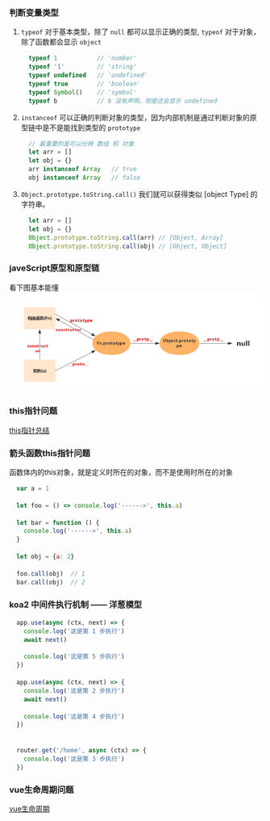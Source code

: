 ###  判断变量类型
1. `typeof` 对于基本类型，除了 `null` 都可以显示正确的类型, `typeof` 对于对象，除了函数都会显示 `object`
    ```javascript
      typeof 1           // 'number'
      typeof '1'         // 'string'
      typeof undefined   // 'undefined'
      typeof true        // 'boolean'
      typeof Symbol()    // 'symbol'
      typeof b           // b 没有声明，但是还会显示 undefined
    ``` 
 2. `instanceof` 可以正确的判断对象的类型，因为内部机制是通过判断对象的原型链中是不是能找到类型的 `prototype`
    ```javascript
      // 最重要的是可以分辨 数组 和 对象
      let arr = []
      let obj = {}
      arr instanceof Array   // true
      obj instanceof Array   // false
    ```
3. `Object.prototype.toString.call()` 我们就可以获得类似 [object Type] 的字符串。
    ```javascript
      let arr = []
      let obj = {}
      Object.prototype.toString.call(arr) // [Object, Array]
      Object.prototype.toString.call(obj) // [Object, Object]
    ```

### javeScript原型和原型链
  看下图基本能懂
  ![图](./image/原型.png)


### this指针问题
  <a href="./notes/this指针总结.md">this指针总结</a>

### 箭头函数this指针问题
  函数体内的this对象，就是定义时所在的对象，而不是使用时所在的对象
  ```javascript
    var a = 1

    let foo = () => console.log('------>', this.a)

    let bar = function () {
      console.log('------>', this.a)
    }

    let obj = {a: 2}  

    foo.call(obj)  // 1
    bar.call(obj)  // 2
  ```

### koa2 中间件执行机制 —— 洋葱模型

```javascript
  app.use(async (ctx, next) => {
    console.log('这是第 1 步执行')
    await next()

    console.log('这是第 5 步执行')
  })

  app.use(async (ctx, next) => {
    console.log('这是第 2 步执行')
    await next()

    console.log('这是第 4 步执行')
  })


  router.get('/home', async (ctx) => {
    console.log('这是第 3 步执行')
  })
```

### vue生命周期问题
   [vue生命周期](./notes/vue生命周期.md)

### 